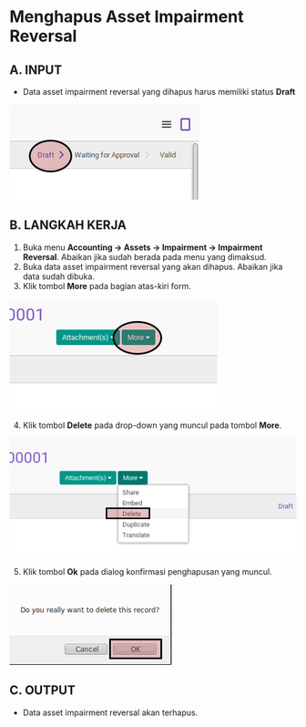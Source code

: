# Menghapus Asset Impairment Reversal

## A. INPUT

* Data asset impairment reversal yang dihapus harus memiliki status **Draft**

![](../../img/asset-impairment-reversal/status-draft.png)

## B. LANGKAH KERJA

1. Buka menu **Accounting -> Assets -> Impairment -> Impairment Reversal**. Abaikan jika sudah berada pada menu yang dimaksud.
2. Buka data asset impairment reversal yang akan dihapus. Abaikan jika data sudah dibuka.
3. Klik tombol **More** pada bagian atas-kiri form.

![](../../img/asset-impairment-reversal/tombol-more.png)

4. Klik tombol **Delete** pada drop-down yang muncul pada tombol **More**.

![](../../img/asset-impairment-reversal/tombol-hapus-form.png)

5. Klik tombol **Ok** pada dialog konfirmasi penghapusan yang muncul.

![](../../img/asset-impairment-reversal/tombol-ok-hapus.png)

## C. OUTPUT

* Data asset impairment reversal akan terhapus.
